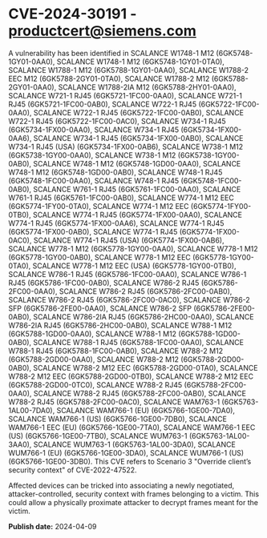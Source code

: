 # CVE-2024-30191 - productcert@siemens.com

A vulnerability has been identified in SCALANCE W1748-1 M12 (6GK5748-1GY01-0AA0), SCALANCE W1748-1 M12 (6GK5748-1GY01-0TA0), SCALANCE W1788-1 M12 (6GK5788-1GY01-0AA0), SCALANCE W1788-2 EEC M12 (6GK5788-2GY01-0TA0), SCALANCE W1788-2 M12 (6GK5788-2GY01-0AA0), SCALANCE W1788-2IA M12 (6GK5788-2HY01-0AA0), SCALANCE W721-1 RJ45 (6GK5721-1FC00-0AA0), SCALANCE W721-1 RJ45 (6GK5721-1FC00-0AB0), SCALANCE W722-1 RJ45 (6GK5722-1FC00-0AA0), SCALANCE W722-1 RJ45 (6GK5722-1FC00-0AB0), SCALANCE W722-1 RJ45 (6GK5722-1FC00-0AC0), SCALANCE W734-1 RJ45 (6GK5734-1FX00-0AA0), SCALANCE W734-1 RJ45 (6GK5734-1FX00-0AA6), SCALANCE W734-1 RJ45 (6GK5734-1FX00-0AB0), SCALANCE W734-1 RJ45 (USA) (6GK5734-1FX00-0AB6), SCALANCE W738-1 M12 (6GK5738-1GY00-0AA0), SCALANCE W738-1 M12 (6GK5738-1GY00-0AB0), SCALANCE W748-1 M12 (6GK5748-1GD00-0AA0), SCALANCE W748-1 M12 (6GK5748-1GD00-0AB0), SCALANCE W748-1 RJ45 (6GK5748-1FC00-0AA0), SCALANCE W748-1 RJ45 (6GK5748-1FC00-0AB0), SCALANCE W761-1 RJ45 (6GK5761-1FC00-0AA0), SCALANCE W761-1 RJ45 (6GK5761-1FC00-0AB0), SCALANCE W774-1 M12 EEC (6GK5774-1FY00-0TA0), SCALANCE W774-1 M12 EEC (6GK5774-1FY00-0TB0), SCALANCE W774-1 RJ45 (6GK5774-1FX00-0AA0), SCALANCE W774-1 RJ45 (6GK5774-1FX00-0AA6), SCALANCE W774-1 RJ45 (6GK5774-1FX00-0AB0), SCALANCE W774-1 RJ45 (6GK5774-1FX00-0AC0), SCALANCE W774-1 RJ45 (USA) (6GK5774-1FX00-0AB6), SCALANCE W778-1 M12 (6GK5778-1GY00-0AA0), SCALANCE W778-1 M12 (6GK5778-1GY00-0AB0), SCALANCE W778-1 M12 EEC (6GK5778-1GY00-0TA0), SCALANCE W778-1 M12 EEC (USA) (6GK5778-1GY00-0TB0), SCALANCE W786-1 RJ45 (6GK5786-1FC00-0AA0), SCALANCE W786-1 RJ45 (6GK5786-1FC00-0AB0), SCALANCE W786-2 RJ45 (6GK5786-2FC00-0AA0), SCALANCE W786-2 RJ45 (6GK5786-2FC00-0AB0), SCALANCE W786-2 RJ45 (6GK5786-2FC00-0AC0), SCALANCE W786-2 SFP (6GK5786-2FE00-0AA0), SCALANCE W786-2 SFP (6GK5786-2FE00-0AB0), SCALANCE W786-2IA RJ45 (6GK5786-2HC00-0AA0), SCALANCE W786-2IA RJ45 (6GK5786-2HC00-0AB0), SCALANCE W788-1 M12 (6GK5788-1GD00-0AA0), SCALANCE W788-1 M12 (6GK5788-1GD00-0AB0), SCALANCE W788-1 RJ45 (6GK5788-1FC00-0AA0), SCALANCE W788-1 RJ45 (6GK5788-1FC00-0AB0), SCALANCE W788-2 M12 (6GK5788-2GD00-0AA0), SCALANCE W788-2 M12 (6GK5788-2GD00-0AB0), SCALANCE W788-2 M12 EEC (6GK5788-2GD00-0TA0), SCALANCE W788-2 M12 EEC (6GK5788-2GD00-0TB0), SCALANCE W788-2 M12 EEC (6GK5788-2GD00-0TC0), SCALANCE W788-2 RJ45 (6GK5788-2FC00-0AA0), SCALANCE W788-2 RJ45 (6GK5788-2FC00-0AB0), SCALANCE W788-2 RJ45 (6GK5788-2FC00-0AC0), SCALANCE WAM763-1 (6GK5763-1AL00-7DA0), SCALANCE WAM766-1 (EU) (6GK5766-1GE00-7DA0), SCALANCE WAM766-1 (US) (6GK5766-1GE00-7DB0), SCALANCE WAM766-1 EEC (EU) (6GK5766-1GE00-7TA0), SCALANCE WAM766-1 EEC (US) (6GK5766-1GE00-7TB0), SCALANCE WUM763-1 (6GK5763-1AL00-3AA0), SCALANCE WUM763-1 (6GK5763-1AL00-3DA0), SCALANCE WUM766-1 (EU) (6GK5766-1GE00-3DA0), SCALANCE WUM766-1 (US) (6GK5766-1GE00-3DB0). This CVE refers to Scenario 3 "Override client’s security context" of CVE-2022-47522.

Affected devices can be tricked into associating a newly negotiated, attacker-controlled, security context with frames belonging to a victim. This could allow a physically proximate attacker to decrypt frames meant for the victim.

**Publish date:** 2024-04-09
